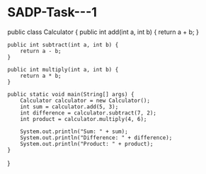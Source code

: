# SADP-Task---1
public class Calculator {
    public int add(int a, int b) {
        return a + b;
    }

    public int subtract(int a, int b) {
        return a - b;
    }

    public int multiply(int a, int b) {
        return a * b;
    }

    public static void main(String[] args) {
        Calculator calculator = new Calculator();
        int sum = calculator.add(5, 3);
        int difference = calculator.subtract(7, 2);
        int product = calculator.multiply(4, 6);

        System.out.println("Sum: " + sum);
        System.out.println("Difference: " + difference);
        System.out.println("Product: " + product);
    }
}
